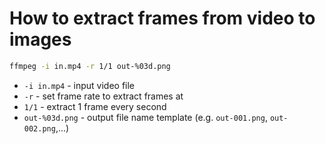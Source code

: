 # How to extract frames from video to images

```bash
ffmpeg -i in.mp4 -r 1/1 out-%03d.png
```

- `-i in.mp4` - input video file
- `-r` - set frame rate to extract frames at
- `1/1` - extract 1 frame every second
- `out-%03d.png` - output file name template (e.g. `out-001.png`, `out-002.png`,...)


